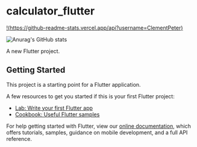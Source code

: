 # calculator_flutter


[!(https://github-readme-stats.vercel.app/api?username=ClementPeter)](https://github.com/anuraghazra/github-readme-stats)

![Anurag's GitHub stats](https://github-readme-stats.vercel.app/api?username=ClementPeter)




A new Flutter project.

## Getting Started

This project is a starting point for a Flutter application.

A few resources to get you started if this is your first Flutter project:

- [Lab: Write your first Flutter app](https://flutter.dev/docs/get-started/codelab)
- [Cookbook: Useful Flutter samples](https://flutter.dev/docs/cookbook)

For help getting started with Flutter, view our
[online documentation](https://flutter.dev/docs), which offers tutorials,
samples, guidance on mobile development, and a full API reference.
